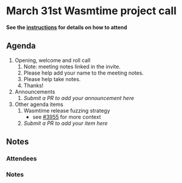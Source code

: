 # March 31st Wasmtime project call

**See the [instructions](../README.md) for details on how to attend**

## Agenda
1. Opening, welcome and roll call
    1. Note: meeting notes linked in the invite.
    1. Please help add your name to the meeting notes.
    1. Please help take notes.
    1. Thanks!
1. Announcements
    1. _Submit a PR to add your announcement here_
1. Other agenda items
    1. Wasmtime release fuzzing strategy
       - see [#3955](https://github.com/bytecodealliance/wasmtime/pull/3955) for more context
    1. _Submit a PR to add your item here_

## Notes

### Attendees

### Notes
